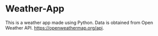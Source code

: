 # Weather-App
This is a weather app made using Python. Data is obtained from Open Weather API. https://openweathermap.org/api. 
